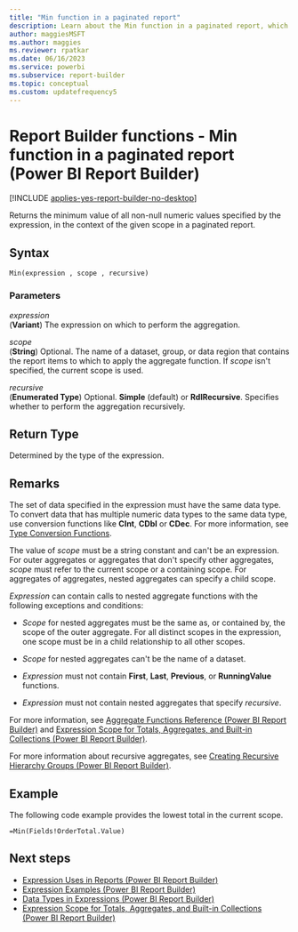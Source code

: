 ```yaml
---
title: "Min function in a paginated report"
description: Learn about the Min function in a paginated report, which returns the minimum value of all non-null numeric values specified by an expression in Power BI Report Builder.
author: maggiesMSFT
ms.author: maggies
ms.reviewer: rpatkar
ms.date: 06/16/2023
ms.service: powerbi
ms.subservice: report-builder
ms.topic: conceptual
ms.custom: updatefrequency5
---
```

# Report Builder functions - Min function in a paginated report (Power BI Report Builder)

[!INCLUDE [applies-yes-report-builder-no-desktop](../../includes/applies-yes-report-builder-no-desktop.md)]

  Returns the minimum value of all non-null numeric values specified by the expression, in the context of the given scope in a paginated report.

## Syntax

```syntaxsql
Min(expression , scope , recursive)
```

### Parameters

*expression*  
(**Variant**) The expression on which to perform the aggregation.

*scope*  
(**String**) Optional. The name of a dataset, group, or data region that contains the report items to which to apply the aggregate function. If *scope* isn't specified, the current scope is used.

*recursive*  
(**Enumerated Type**) Optional. **Simple** (default) or **RdlRecursive**. Specifies whether to perform the aggregation recursively.

## Return Type

Determined by the type of the expression.

## Remarks

The set of data specified in the expression must have the same data type. To convert data that has multiple numeric data types to the same data type, use conversion functions like **CInt**, **CDbl** or **CDec**. For more information, see [Type Conversion Functions](/dotnet/visual-basic/language-reference/functions/type-conversion-functions).

The value of *scope* must be a string constant and can't be an expression. For outer aggregates or aggregates that don't specify other aggregates, *scope* must refer to the current scope or a containing scope. For aggregates of aggregates, nested aggregates can specify a child scope.

*Expression* can contain calls to nested aggregate functions with the following exceptions and conditions:

- *Scope* for nested aggregates must be the same as, or contained by, the scope of the outer aggregate. For all distinct scopes in the expression, one scope must be in a child relationship to all other scopes.

- *Scope* for nested aggregates can't be the name of a dataset.

- *Expression* must not contain **First**, **Last**, **Previous**, or **RunningValue** functions.

- *Expression* must not contain nested aggregates that specify *recursive*.

For more information, see [Aggregate Functions Reference (Power BI Report Builder)](./report-builder-functions-aggregate-functions-reference.md) and [Expression Scope for Totals, Aggregates, and Built-in Collections (Power BI Report Builder)](./expression-scope-for-totals-aggregates-and-built-in-collections.md).

For more information about recursive aggregates, see [Creating Recursive Hierarchy Groups (Power BI Report Builder)](./creating-recursive-hierarchy-groups-report-builder.md).

## Example

The following code example provides the lowest total in the current scope.

```
=Min(Fields!OrderTotal.Value)
```

## Next steps

- [Expression Uses in Reports (Power BI Report Builder)](./expression-uses-reports-report-builder.md)
- [Expression Examples (Power BI Report Builder)](./report-builder-expression-examples.md)
- [Data Types in Expressions (Power BI Report Builder)](./data-types-expressions-report-builder.md)
- [Expression Scope for Totals, Aggregates, and Built-in Collections (Power BI Report Builder)](./expression-scope-for-totals-aggregates-and-built-in-collections.md)
